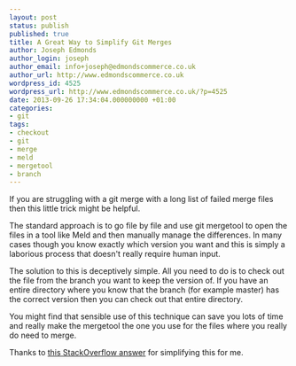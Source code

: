 ```yaml
---
layout: post
status: publish
published: true
title: A Great Way to Simplify Git Merges
author: Joseph Edmonds
author_login: joseph
author_email: info+joseph@edmondscommerce.co.uk
author_url: http://www.edmondscommerce.co.uk
wordpress_id: 4525
wordpress_url: http://www.edmondscommerce.co.uk/?p=4525
date: 2013-09-26 17:34:04.000000000 +01:00
categories:
- git
tags:
- checkout
- git
- merge
- meld
- mergetool
- branch
---
```

If you are struggling with a git merge with a long list of failed merge files then this little trick might be helpful.

The standard approach is to go file by file and use git mergetool to open the files in a tool like Meld and then manually manage the differences. In many cases though you know exactly which version you want and this is simply a laborious process that doesn't really require human input.

The solution to this is deceptively simple. All you need to do is to check out the file from the branch you want to keep the version of. If you have an entire directory where you know that the branch (for example master) has the correct version then you can check out that entire directory.

You might find that sensible use of this technique can save you lots of time and really make the mergetool the one you use for the files where you really do need to merge.

Thanks to <a href="http://stackoverflow.com/questions/914939/simple-tool-to-accept-theirs-or-accept-mine-on-a-whole-file-using-git?answertab=active#tab-top">this StackOverflow answer</a> for simplifying this for me.
